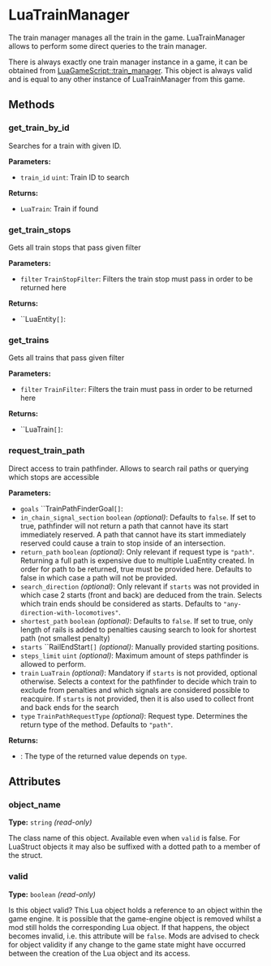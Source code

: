 # LuaTrainManager

The train manager manages all the train in the game. LuaTrainManager allows to perform some direct queries to the train manager.

There is always exactly one train manager instance in a game, it can be obtained from [LuaGameScript::train_manager](runtime:LuaGameScript::train_manager). This object is always valid and is equal to any other instance of LuaTrainManager from this game.

## Methods

### get_train_by_id

Searches for a train with given ID.

**Parameters:**

- `train_id` `uint`: Train ID to search

**Returns:**

- `LuaTrain`: Train if found

### get_train_stops

Gets all train stops that pass given filter

**Parameters:**

- `filter` `TrainStopFilter`: Filters the train stop must pass in order to be returned here

**Returns:**

- ``LuaEntity`[]`: 

### get_trains

Gets all trains that pass given filter

**Parameters:**

- `filter` `TrainFilter`: Filters the train must pass in order to be returned here

**Returns:**

- ``LuaTrain`[]`: 

### request_train_path

Direct access to train pathfinder. Allows to search rail paths or querying which stops are accessible

**Parameters:**

- `goals` ``TrainPathFinderGoal`[]`: 
- `in_chain_signal_section` `boolean` _(optional)_: Defaults to `false`. If set to true, pathfinder will not return a path that cannot have its start immediately reserved. A path that cannot have its start immediately reserved could cause a train to stop inside of an intersection.
- `return_path` `boolean` _(optional)_: Only relevant if request type is `"path"`. Returning a full path is expensive due to multiple LuaEntity created. In order for path to be returned, true must be provided here. Defaults to false in which case a path will not be provided.
- `search_direction`  _(optional)_: Only relevant if `starts` was not provided in which case 2 starts (front and back) are deduced from the train. Selects which train ends should be considered as starts. Defaults to `"any-direction-with-locomotives"`.
- `shortest_path` `boolean` _(optional)_: Defaults to `false`. If set to true, only length of rails is added to penalties causing search to look for shortest path (not smallest penalty)
- `starts` ``RailEndStart`[]` _(optional)_: Manually provided starting positions.
- `steps_limit` `uint` _(optional)_: Maximum amount of steps pathfinder is allowed to perform.
- `train` `LuaTrain` _(optional)_: Mandatory if `starts` is not provided, optional otherwise. Selects a context for the pathfinder to decide which train to exclude from penalties and which signals are considered possible to reacquire. If `starts` is not provided, then it is also used to collect front and back ends for the search
- `type` `TrainPathRequestType` _(optional)_: Request type. Determines the return type of the method. Defaults to `"path"`.

**Returns:**

- : The type of the returned value depends on `type`.

## Attributes

### object_name

**Type:** `string` _(read-only)_

The class name of this object. Available even when `valid` is false. For LuaStruct objects it may also be suffixed with a dotted path to a member of the struct.

### valid

**Type:** `boolean` _(read-only)_

Is this object valid? This Lua object holds a reference to an object within the game engine. It is possible that the game-engine object is removed whilst a mod still holds the corresponding Lua object. If that happens, the object becomes invalid, i.e. this attribute will be `false`. Mods are advised to check for object validity if any change to the game state might have occurred between the creation of the Lua object and its access.

